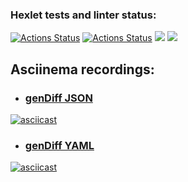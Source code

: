 ### Hexlet tests and linter status:
[![Actions Status](https://github.com/DmitriySmolin/php-project-48/workflows/hexlet-check/badge.svg)](https://github.com/DmitriySmolin/php-project-48/actions)
[![Actions Status](https://github.com/DmitriySmolin/php-project-48/workflows/my-check/badge.svg)](https://github.com/DmitriySmolin/php-project-48/actions)
<a href="https://codeclimate.com/github/DmitriySmolin/php-project-48/maintainability"><img src="https://api.codeclimate.com/v1/badges/322c05727c1e27ec04c6/maintainability" /></a>
<a href="https://codeclimate.com/github/DmitriySmolin/php-project-48/test_coverage"><img src="https://api.codeclimate.com/v1/badges/322c05727c1e27ec04c6/test_coverage" /></a>
## Asciinema recordings:

* ### [genDiff JSON](https://asciinema.org/a/CzutzCjsjQeZVGzSAGnbM9hw6) 
[![asciicast](https://asciinema.org/a/CzutzCjsjQeZVGzSAGnbM9hw6.svg)](https://asciinema.org/a/CzutzCjsjQeZVGzSAGnbM9hw6)

* ### [genDiff YAML](https://asciinema.org/a/NZjoJG6YCWzSmygfTkJIgLyxl) 
[![asciicast](https://asciinema.org/a/NZjoJG6YCWzSmygfTkJIgLyxl.svg)](https://asciinema.org/a/NZjoJG6YCWzSmygfTkJIgLyxl)